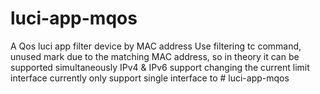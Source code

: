 # luci-app-mqos

A Qos luci app filter device by MAC address
Use filtering tc command, unused mark
due to the matching MAC address, so in theory it can be supported simultaneously IPv4 & IPv6
support changing the current limit interface currently only support single interface to # luci-app-mqos

